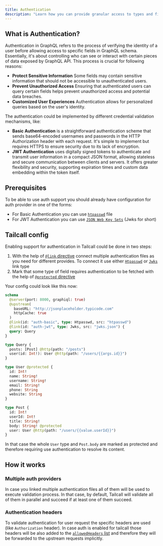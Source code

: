 ```yaml
---
title: Authentication
description: "Learn how you can provide granular access to types and fields in GraphQL schema with the help of authentication providers"
---
```


## What is Authentication?

Authentication in GraphQL refers to the process of verifying the identity of a user before allowing access to specific fields in GraphQL schema. Essentially, it's about controlling who can see or interact with certain pieces of data exposed by GraphQL API. This process is crucial for following reasons:

- **Protect Sensitive Information** Some fields may contain sensitive information that should not be accessible to unauthenticated users.
- **Prevent Unauthorized Access** Ensuring that authenticated users can query certain fields helps prevent unauthorized access and potential data breaches.
- **Customized User Experiences** Authentication allows for personalized queries based on the user's identity.

The authentication could be implemented by different credential validation mechanisms, like:

- **Basic Authentication** is a straightforward authentication scheme that sends base64-encoded usernames and passwords in the HTTP Authorization header with each request. It's simple to implement but requires HTTPS to ensure security due to its lack of encryption.
- **JWT Authentication** uses digitally signed tokens to authenticate and transmit user information in a compact JSON format, allowing stateless and secure communication between clients and servers. It offers greater flexibility and security, supporting expiration times and custom data embedding within the token itself.

## Prerequisites

To be able to use auth support you should already have configuration for auth provider in one of the forms:

- For Basic Authentication you can use [`htpasswd`](https://httpd.apache.org/docs/2.4/programs/htpasswd.html) file
- For JWT Authentication you can use [`JSON Web Key Sets`](https://auth0.com/docs/secure/tokens/json-web-tokens/json-web-key-sets) (Jwks for short)

## Tailcall config

Enabling support for authentication in Tailcall could be done in two steps:

1. With the help of [`@link` directive](../directives/link.md) connect multiple authentication files as you need for different provides. To connect it use either [`Htpasswd`](../directives/link.md#htpasswd) or [`Jwks`](../directives/link.md#jwks) link type
2. Mark that some type of field requires authentication to be fetched with the help of [`@protected` directive](../directives/protected.md)

Your config could look like this now:

```graphql
schema
  @server(port: 8000, graphiql: true)
  @upstream(
    baseURL: "http://jsonplaceholder.typicode.com"
    httpCache: true
  )
  @link(id: "auth-basic", type: Htpasswd, src: "htpasswd")
  @link(id: "auth-jwt", type: Jwks, src: "jwks.json") {
  query: Query
}

type Query {
  posts: [Post] @http(path: "/posts")
  user(id: Int!): User @http(path: "/users/{{args.id}}")
}

type User @protected {
  id: Int!
  name: String!
  username: String!
  email: String!
  phone: String
  website: String
}

type Post {
  id: Int!
  userId: Int!
  title: String!
  body: String! @protected
  user: User @http(path: "/users/{{value.userId}}")
}
```

In that case the whole `User` type and `Post.body` are marked as protected and therefore requiring use authentication to resolve its content.

## How it works

### Multiple auth providers

In case you linked multiple authentication files all of them will be used to execute validation process. In that case, by default, Tailcall will validate all of them in parallel and succeed if at least one of them succeed.

### Authentication headers

To validate authentication for user request the specific headers are used (like `Authorization` header). In case auth is enabled for tailcall those headers will be also added to the [`allowedHeaders` list](../directives/upstream.md#allowedheaders) and therefore they will be forwarded to the upstream requests implicitly.
